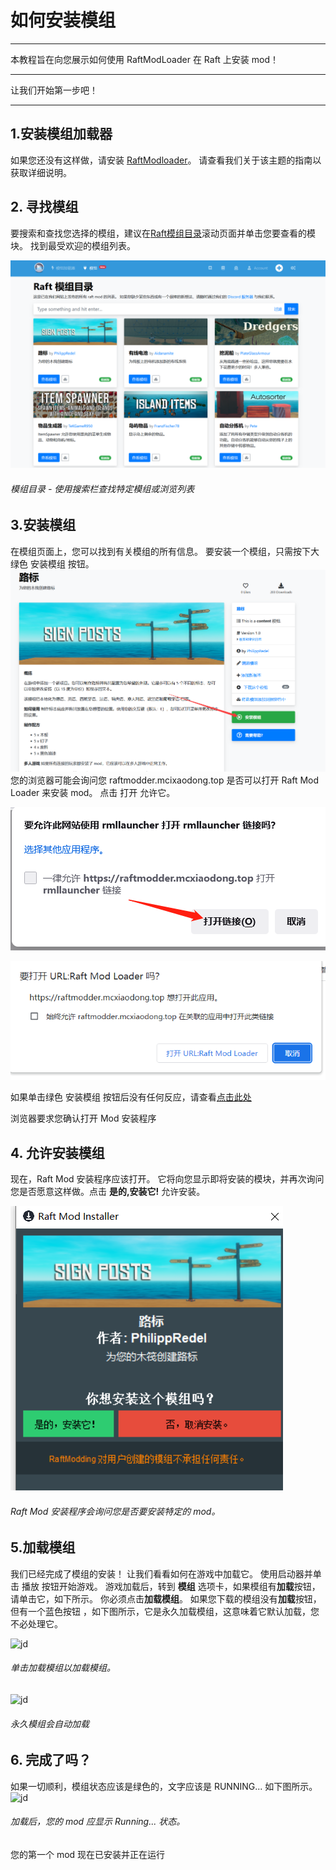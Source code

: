 # 如何安装模组
---

本教程旨在向您展示如何使用 RaftModLoader 在 Raft 上安装 mod！

---

让我们开始第一步吧！ 

---
## 1.安装模组加载器 
如果您还没有这样做，请安装 [RaftModloader](https://raftmodder.mcxiaodong.top/download)。  请查看我们关于该主题的指南以获取详细说明。 
## 2. 寻找模组 
要搜索和查找您选择的模组，建议在[Raft模组目录](https://raftmodder.mcxiaodong.top/mods)滚动页面并单击您要查看的模块。 找到最受欢迎的模组列表。

![jd](./modwebsite.png)
###### 模组目录 - 使用搜索栏查找特定模组或浏览列表 
## 3.安装模组 
在模组页面上，您可以找到有关模组的所有信息。  要安装一个模组，只需按下大绿色 安装模组 按钮。
![jd](./installmod.png) 
您的浏览器可能会询问您 raftmodder.mcixaodong.top 是否可以打开 Raft Mod Loader 来安装 mod。  点击 打开 允许它。  


![jd](./installmod2.png)


![jd](./installmod2_1.png) 


如果单击绿色 安装模组 按钮后没有任何反应，请查看[点击此处](../)

浏览器要求您确认打开 Mod 安装程序 
## 4. 允许安装模组 
现在，Raft Mod 安装程序应该打开。  它将向您显示即将安装的模块，并再次询问您是否愿意这样做。点击 **是的,安装它!** 允许安装。 

![jd](./微信截图_20221020162711.png) 

###### Raft Mod 安装程序会询问您是否要安装特定的 mod。 
## 5.加载模组 
我们已经完成了模组的安装！   让我们看看如何在游戏中加载它。   使用启动器并单击 播放 按钮开始游戏。   游戏加载后，转到 **模组** 选项卡，如果模组有**加载**按钮，请单击它，如下所示。  你必须点击**加载模组**。 
如果您下载的模组没有**加载**按钮，但有一个蓝色按钮 ，如下图所示，它是永久加载模组，这意味着它默认加载，您不必处理它。 


![jd](./unknown2.png) 

###### 单击加载模组以加载模组。

![jd](./unknown2.png)  

###### 永久模组会自动加载 
## 6. 完成了吗？ 
如果一切顺利，模组状态应该是绿色的，文字应该是 RUNNING... 如下图所示。 
![jd](./unknown2.png) 
###### 加载后，您的 mod 应显示 Running... 状态。 
您的第一个 mod 现在已安装并正在运行